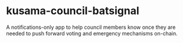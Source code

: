 # kusama-council-batsignal
A notifications-only app to help council members know once they are needed to push forward voting and emergency mechanisms on-chain.
